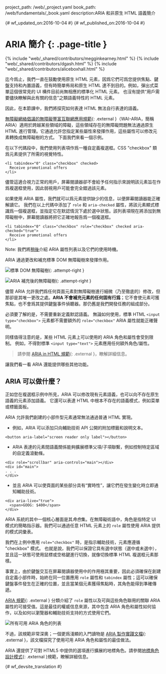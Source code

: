 project_path: /web/_project.yaml
book_path: /web/fundamentals/_book.yaml
description:ARIA 和非原生 HTML 語義簡介


{# wf_updated_on:2016-10-04 #}
{# wf_published_on:2016-10-04 #}

# ARIA 簡介 {: .page-title }

{% include "web/_shared/contributors/megginkearney.html" %}
{% include "web/_shared/contributors/dgash.html" %}
{% include "web/_shared/contributors/aliceboxhall.html" %}



迄今爲止，我們一直在鼓勵使用原生 HTML 元素，因爲它們可爲您提供焦點、鍵盤支持和內置語義，但有時簡單佈局和原生 HTML 達不到目的。例如，彈出式菜單這個很常見的 UI 構件目前尚無相應的標準化 HTML 元素。
也沒有提供“用戶需要儘快瞭解與此有關的信息”之類語義特性的 HTML 元素。



因此，在本節課中，我們將探究如何表達 HTML 無法自行表達的語義。


[無障礙網絡倡議的無障礙豐富互聯網應用規範](https://www.w3.org/TR/wai-aria/){: .external }（WAI-ARIA，簡稱 ARIA）適用於跨越某些領域的障礙，這些領域存在的無障礙問題無法通過原生 HTML 進行管理。它通過允許您指定某些屬性來發揮作用，這些屬性可以修改元素轉換成無障礙樹的方式。
下面我們來看一個示例。


在以下代碼段中，我們使用列表項作爲一種自定義複選框。CSS "checkbox" 類爲元素提供了所需的視覺特性。



    <li tabindex="0" class="checkbox" checked>
      Receive promotional offers
    </li>
    

儘管這適合視力正常的用戶，屏幕閱讀器卻不會給予任何指示來說明該元素旨在作爲複選框使用，因此弱視用戶可能會完全錯過該元素。



如果使用 ARIA 屬性，我們就可以爲元素提供缺少的信息，以便屏幕閱讀器能正確解讀它。
我們在以上代碼中添加了 `role` 和 `aria-checked` 屬性，將該元素顯式標識爲一個複選框，並指定它在默認情況下處於選中狀態。該列表項現在將添加到無障礙樹中，屏幕閱讀器將把它正確地報告爲一個複選框。



    <li tabindex="0" class="checkbox" role="checkbox" checked aria-checked="true">
      Receive promotional offers
    </li>
    

Note: 我們將[稍後](#what-can-aria-do)介紹 ARIA 屬性列表以及它們的使用時機。

ARIA 通過更改和補充標準 DOM 無障礙樹來發揮作用。

![標準 DOM 無障礙樹](imgs/acctree1.jpg){: .attempt-right }

![ARIA 補充後的無障礙樹](imgs/acctree2.jpg){: .attempt-right }

儘管 ARIA 允許我們爲任何頁面元素對無障礙樹進行細微（乃至徹底的）修改，但那卻是其唯一更改之處。**ARIA 不會補充元素的任何固有行爲**；它不會使元素可獲焦點，也不會爲其提供鍵盤事件偵聽器。那仍舊是我們開發任務的組成部分。


必須要了解的是，不需要重新定義默認語義。
無論如何使用，標準 HTML `<input type="checkbox">` 元素都不需要額外的 `role="checkbox"` ARIA 屬性就能正確聲明。



同樣值得注意的是，某些 HTML 元素上可以使用的 ARIA 角色和屬性會受到限制。
例如，不得對標準 `<input type="text">` 元素應用任何額外角色/屬性。


>請參閱 [ARIA in HTML 規範](https://www.w3.org/TR/html-aria/#sec-strong-native-semantics){: .external }，瞭解詳細信息。


讓我們看一看 ARIA 還能提供哪些其他功能。

## ARIA 可以做什麼？

正如您在複選框示例中所見，ARIA 可以修改現有元素語義，也可以向不存在原生語義的元素添加語義。
它還可以表達 HTML 中根本不存在的語義模式，例如菜單或標籤面板。

ARIA 允許我們創建的小部件型元素通常無法通過普通 HTML 實現。


 - 例如，ARIA 可以添加只向輔助技術 API 公開的附加標籤和說明文本。<br>


<div class="clearfix"></div>
      
    <button aria-label="screen reader only label"></button>


 - ARIA 表達的元素間語義關係能夠擴展標準父項/子項聯繫，例如控制特定區域的自定義滾動條。



<div class="clearfix"></div>

    <div role="scrollbar" aria-controls="main"></div>
    <div id="main">
    . . .
    </div>

    

 - 並且 ARIA 可以使頁面的某些部分具有“實時性”，讓它們在發生變化時立即通知輔助技術。


<div class="clearfix"></div>

    <div aria-live="true">
      <span>GOOG: $400</span>
    </div>

    
ARIA 系統的其中一個核心層面是其*角色*集。在無障礙術語中，角色是指特定 UI 模式的簡略指示器。我們可以通過任意 HTML 元素上的 `role` 屬性使用 ARIA 提供的模式詞彙表。


我們在上例中應用 `role="checkbox"` 時，是指示輔助技術，元素應遵循 "checkbox" 模式。
也就是說，我們可以保證它具有選中狀態（選中或未選中），並且這一狀態可使用鼠標或空格鍵進行切換，就像切換標準 HTML 複選框元素那樣。




事實上，由於鍵盤交互在屏幕閱讀器使用中的作用極其重要，因此必須確保在創建自定義小部件時，始終在同一位置應用 `role` 屬性和 `tabindex` 屬性；這可以確保鍵盤事件發生在正確的位置，並且當某個元素獲得焦點時，其角色能得到準確傳遞。





[ARIA 規範](https://www.w3.org/TR/wai-aria/){: .external } 分類介紹了 `role` 屬性以及可與這些角色聯用的關聯 ARIA 屬性的可接受值。這是最佳的權威信息來源，其中包含 ARIA 角色和屬性如何協作，以及如何以瀏覽器和輔助技術支持的方式使用它們。




![所有可用 ARIA 角色的列表](imgs/aria-roles.jpg)

不過，該規範非常深奧；一個更爲淺顯的入門讀物是 [ARIA 製作實踐文檔](https://www.w3.org/TR/wai-aria-practices-1.1/){: .external }，該文檔探究了使用可用 ARIA 角色和屬性的最佳做法。




ARIA 還提供了可對 HTML5 中提供的選項進行擴展的地標角色。請參閱[地標角色設計模式](https://www.w3.org/TR/wai-aria-practices-1.1#kbd_layout_landmark_XHTML){: .external }規範，瞭解詳細信息。






{# wf_devsite_translation #}
